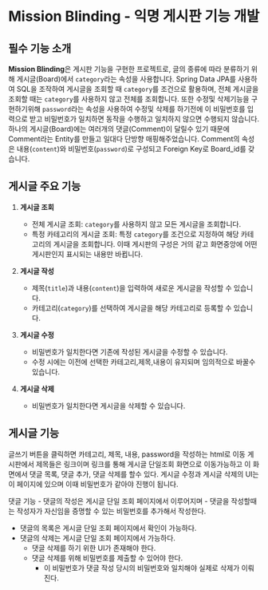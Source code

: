 # Mission Blinding - 익명 게시판 기능 개발

## 필수 기능 소개

**Mission Blinding**은 게시판 기능을 구현한 프로젝트로, 글의 종류에 따라 분류하기 위해 게시글(Board)에서 `category`라는 속성을 사용합니다.
Spring Data JPA를 사용하여 SQL을 조작하여 게시글을 조회할 때 `category`를 조건으로 활용하며, 전체 게시글을 조회할 때는 `category`를 사용하지 않고 전체를 조회합니다.
또한 수정및 삭제기능을 구현하기위해 `password`라는 속성을 사용하여 수정및 삭제를 하기전에 이 비밀번호를 입력으로 받고 비밀번호가 일치하면 동작을 수행하고 일치하지 않으면 수행되지 않습니다.
하나의 게시글(Board)에는 여러개의 댓글(Comment)이 달릴수 있기 때문에 Comment라는 Entity를 만들고 일대다 단방향 매핑해주었습니다.
Comment의 속성은 내용(`content`)와 비밀번호(`password`)로 구성되고 Foreign Key로 Board_id를 갖습니다.

## 게시글 주요 기능

1. **게시글 조회**
   - 전체 게시글 조회: `category`를 사용하지 않고 모든 게시글을 조회합니다.
   - 특정 카테고리의 게시글 조회: 특정 `category`를 조건으로 지정하여 해당 카테고리의 게시글을 조회합니다. 이때 게시판의 구성은 거의 같고 화면중앙에 어떤 게시판인지 표시되는 내용만 바뀝니다.

2. **게시글 작성**
   - 제목(`title`)과 내용(`content`)을 입력하여 새로운 게시글을 작성할 수 있습니다.
   - 카테고리(`category`)를 선택하여 게시글을 해당 카테고리로 등록할 수 있습니다.

3. **게시글 수정**
   - 비밀번호가 일치한다면 기존에 작성된 게시글을 수정할 수 있습니다.
   - 수정 시에는 이전에 선택한 카테고리,제목,내용이 유지되며 임의적으로 바꿀수 있습니다.

4. **게시글 삭제**
   - 비밀번호가 일치한다면 게시글을 삭제할 수 있습니다.


## 게시글 기능

글쓰기 버튼을 클릭하면 카테고리, 제목, 내용, password을 작성하는 html로 이동
게시판에서 제목들은 링크이며 링크를 통해 게시글 단일조회 화면으로 이동가능하고
이 화면에서 댓글 목록, 댓글 추가, 댓글 삭제를 할수 있다.
게시글 수정과 게시글 삭제의 UI는 이 페이지에 있으며 이때 비밀번호가 같아야 진행이 됩니다.

댓글 기능
    - 댓글의 작성은 게시글 단일 조회 페이지에서 이루어지며
    - 댓글을 작성할때는 작성자가 자신임을 증명할 수 있는 비밀번호를 추가해서 작성한다.
- 댓글의 목록은 게시글 단일 조회 페이지에서 확인이 가능하다.
- 댓글의 삭제는 게시글 단일 조회 페이지에서 가능하다.
    - 댓글 삭제를 하기 위한 UI가 존재해야 한다.
    - 댓글 삭제를 위해 비밀번호를 제출할 수 있어야 한다.
        - 이 비밀번호가 댓글 작성 당시의 비밀번호와 일치해야 실제로 삭제가 이뤄진다.

